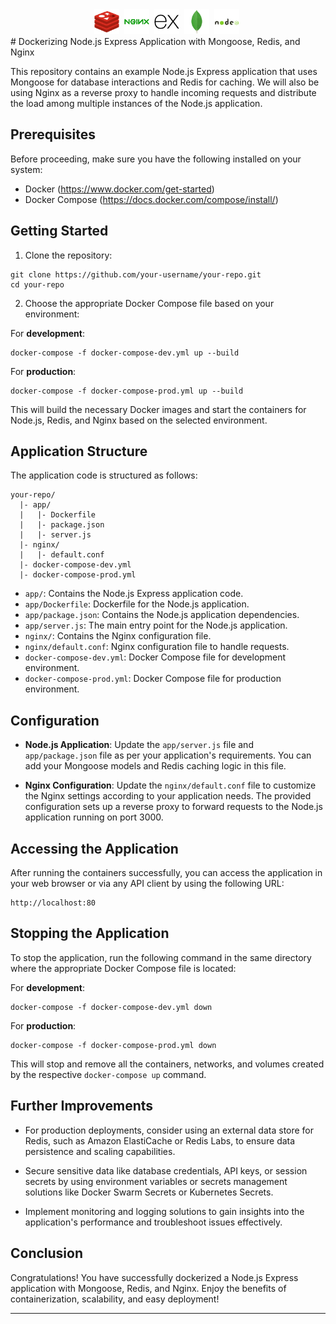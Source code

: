 <div style="text-align: center;">
  <img src="https://github.com/devicons/devicon/blob/master/icons/redis/redis-original.svg" title="React" alt="Redis" width="40" height="40"/>&nbsp;
  <img src="https://github.com/devicons/devicon/blob/master/icons/nginx/nginx-original.svg" title="Nginx" alt="Nginx" width="40" height="40"/>&nbsp;
<img src="https://github.com/devicons/devicon/blob/master/icons/express/express-original.svg" title="Express" alt="Express" width="40" height="40"/>&nbsp;
  <img src="https://github.com/devicons/devicon/blob/master/icons/mongodb/mongodb-original.svg" title="MongoDB" alt="MongoDb" width="40" height="40"/>&nbsp;
  <img src="https://github.com/devicons/devicon/blob/master/icons/nodejs/nodejs-original-wordmark.svg" title="NodeJS" alt="NodeJS" width="40" height="40"/>&nbsp;
</div>
# Dockerizing Node.js Express Application with Mongoose, Redis, and Nginx

This repository contains an example Node.js Express application that uses Mongoose for database interactions and Redis for caching. We will also be using Nginx as a reverse proxy to handle incoming requests and distribute the load among multiple instances of the Node.js application.

## Prerequisites

Before proceeding, make sure you have the following installed on your system:

- Docker (https://www.docker.com/get-started)
- Docker Compose (https://docs.docker.com/compose/install/)

## Getting Started

1. Clone the repository:

```
git clone https://github.com/your-username/your-repo.git
cd your-repo
```

2. Choose the appropriate Docker Compose file based on your environment:

For **development**:

```
docker-compose -f docker-compose-dev.yml up --build
```

For **production**:

```
docker-compose -f docker-compose-prod.yml up --build
```

This will build the necessary Docker images and start the containers for Node.js, Redis, and Nginx based on the selected environment.

## Application Structure

The application code is structured as follows:

```
your-repo/
  |- app/
  |   |- Dockerfile
  |   |- package.json
  |   |- server.js
  |- nginx/
  |   |- default.conf
  |- docker-compose-dev.yml
  |- docker-compose-prod.yml
```

- `app/`: Contains the Node.js Express application code.
- `app/Dockerfile`: Dockerfile for the Node.js application.
- `app/package.json`: Contains the Node.js application dependencies.
- `app/server.js`: The main entry point for the Node.js application.
- `nginx/`: Contains the Nginx configuration file.
- `nginx/default.conf`: Nginx configuration file to handle requests.
- `docker-compose-dev.yml`: Docker Compose file for development environment.
- `docker-compose-prod.yml`: Docker Compose file for production environment.

## Configuration

- **Node.js Application**: Update the `app/server.js` file and `app/package.json` file as per your application's requirements. You can add your Mongoose models and Redis caching logic in this file.

- **Nginx Configuration**: Update the `nginx/default.conf` file to customize the Nginx settings according to your application needs. The provided configuration sets up a reverse proxy to forward requests to the Node.js application running on port 3000.

## Accessing the Application

After running the containers successfully, you can access the application in your web browser or via any API client by using the following URL:

```
http://localhost:80
```

## Stopping the Application

To stop the application, run the following command in the same directory where the appropriate Docker Compose file is located:

For **development**:

```
docker-compose -f docker-compose-dev.yml down
```

For **production**:

```
docker-compose -f docker-compose-prod.yml down
```

This will stop and remove all the containers, networks, and volumes created by the respective `docker-compose up` command.

## Further Improvements

- For production deployments, consider using an external data store for Redis, such as Amazon ElastiCache or Redis Labs, to ensure data persistence and scaling capabilities.

- Secure sensitive data like database credentials, API keys, or session secrets by using environment variables or secrets management solutions like Docker Swarm Secrets or Kubernetes Secrets.

- Implement monitoring and logging solutions to gain insights into the application's performance and troubleshoot issues effectively.

## Conclusion

Congratulations! You have successfully dockerized a Node.js Express application with Mongoose, Redis, and Nginx. Enjoy the benefits of containerization, scalability, and easy deployment!

---
